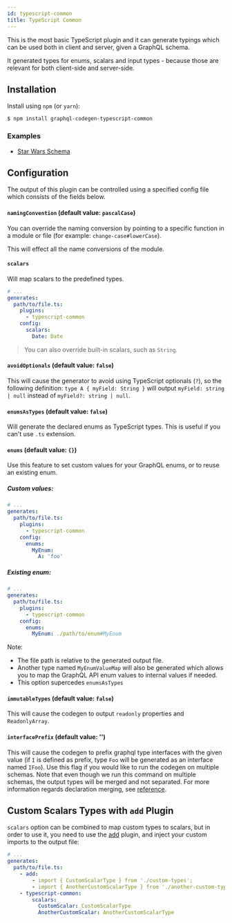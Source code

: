 ```yaml
---
id: typescript-common
title: TypeScript Common
---
```


This is the most basic TypeScript plugin and it can generate typings which can be used both in client and server, given a GraphQL schema.

It generated types for enums, scalars and input types - because those are relevant for both client-side and server-side.

## Installation

Install using `npm` (or `yarn`):

    $ npm install graphql-codegen-typescript-common

### Examples

- [Star Wars Schema](https://github.com/dotansimha/graphql-code-generator/blob/master/dev-test/star-wars/types.d.ts#L0)

## Configuration

The output of this plugin can be controlled using a specified config file which consists of the fields below.

#### `namingConvention` (default value: `pascalCase`)

You can override the naming conversion by pointing to a specific function in a module or file (for example: `change-case#lowerCase`).

This will effect all the name conversions of the module.

#### `scalars`

Will map scalars to the predefined types.

```yaml
# ...
generates:
  path/to/file.ts:
    plugins:
      - typescript-common
    config:
      scalars:
        Date: Date
```

> You can also override built-in scalars, such as `String`.

#### `avoidOptionals` (default value: `false`)

This will cause the generator to avoid using TypeScript optionals (`?`), so the following definition: `type A { myField: String }` will output `myField: string | null` instead of `myField?: string | null`.

#### `enumsAsTypes` (default value: `false`)

Will generate the declared enums as TypeScript types. This is useful if you can't use `.ts` extension.

#### `enums` (default value: `{}`)

Use this feature to set custom values for your GraphQL enums, or to reuse an existing enum.

##### Custom values:

```yaml
# ...
generates:
  path/to/file.ts:
    plugins:
      - typescript-common
    config:
      enums:
        MyEnum:
          A: 'foo'
```

##### Existing enum:

```yaml
# ...
generates:
  path/to/file.ts:
    plugins:
      - typescript-common
    config:
      enums:
        MyEnum: ./path/to/enum#MyEnum
```

Note:

- The file path is relative to the generated output file.
- Another type named `MyEnumValueMap` will also be generated which allows you to map the GraphQL API enum values to internal values if needed.
- This option supercedes `enumsAsTypes`

#### `immutableTypes` (default value: `false`)

This will cause the codegen to output `readonly` properties and `ReadonlyArray`.

#### `interfacePrefix` (default value: '')

This will cause the codegen to prefix graphql type interfaces with the given value (if `I` is defined as prefix, type `Foo` will be generated as an interface named `IFoo`). Use this flag if you would like to run the codegen on multiple schemas. Note that even though we run this command on multiple schemas, the output types will be merged and not separated. For more information regards declaration merging, see [reference](https://www.typescriptlang.org/docs/handbook/declaration-merging.html).

## Custom Scalars Types with `add` Plugin

`scalars` option can be combined to map custom types to scalars, but in order to use it, you need to use the [add](/docs/plugins/add) plugin, and inject your custom imports to the output file:

```yaml
# ...
generates:
  path/to/file.ts:
    - add:
        - import { CustomScalarType } from './custom-types';
        - import { AnotherCustomScalarType } from './another-custom-types';
    - typescript-common:
        scalars:
          CustomScalar: CustomScalarType
          AnotherCustomScalar: AnotherCustomScalarType
```
